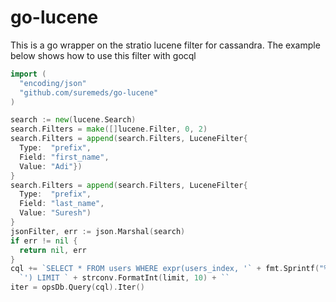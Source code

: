 # go-lucene
This is a go wrapper on the stratio lucene filter for cassandra. The example
below shows how to use this filter with gocql

```go
import (
  "encoding/json"
  "github.com/suremeds/go-lucene"
)

search := new(lucene.Search)
search.Filters = make([]lucene.Filter, 0, 2)
search.Filters = append(search.Filters, LuceneFilter{
  Type:  "prefix",
  Field: "first_name",
  Value: "Adi"})
}
search.Filters = append(search.Filters, LuceneFilter{
  Type:  "prefix",
  Field: "last_name",
  Value: "Suresh")
}
jsonFilter, err := json.Marshal(search)
if err != nil {
  return nil, err
}
cql += `SELECT * FROM users WHERE expr(users_index, '` + fmt.Sprintf("%s", jsonFilter) +
  `') LIMIT ` + strconv.FormatInt(limit, 10) + ``
iter = opsDb.Query(cql).Iter()
```
